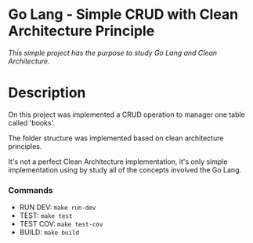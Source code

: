 # Go Lang - Simple CRUD with Clean Architecture Principle

_This simple project has the purpose to study Go Lang and Clean Architecture._

# Description

On this project was implemented a CRUD operation to manager one table called 'books'. 

The folder structure was implemented based on clean architecture principles.

It's not a perfect Clean Architecture implementation, it's only simple implementation using by study all of the concepts involved the Go Lang.

### Commands
- RUN DEV: `make run-dev`
- TEST: `make test`
- TEST COV: `make test-cov`
- BUILD: `make build`
